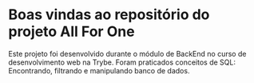 
# Boas vindas ao repositório do projeto All For One

Este projeto foi desenvolvido durante o módulo de BackEnd no curso de desenvolvimento web na Trybe.
Foram praticados conceitos de SQL: Encontrando, filtrando e manipulando banco de dados.
